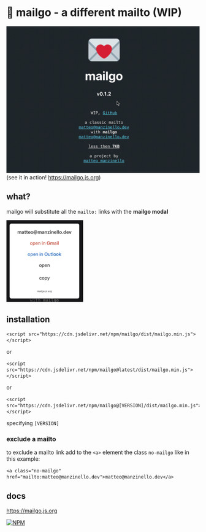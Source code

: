 # 💌 mailgo - a different mailto (WIP)

![mailgo screencast](/assets/video/mailgo-v.0.1.2-screencast.gif)
(see it in action! <https://mailgo.js.org>)

## what?

mailgo will substitute all the `mailto:` links with the **mailgo modal**

<img src="assets/img/screen-1.png" alt="mailgo modal" width="200"/>

## installation

```
<script src="https://cdn.jsdelivr.net/npm/mailgo/dist/mailgo.min.js"></script>
```

or

```
<script src="https://cdn.jsdelivr.net/npm/mailgo@latest/dist/mailgo.min.js"></script>
```

or

```
<script src="https://cdn.jsdelivr.net/npm/mailgo@[VERSION]/dist/mailgo.min.js"></script>
```

specifying `[VERSION]`

### exclude a mailto

to exclude a mailto link add to the `<a>` element the class `no-mailgo` like in this example:

```
<a class="no-mailgo" href="mailto:matteo@manzinello.dev">matteo@manzinello.dev</a>
```

## docs

<https://mailgo.js.org>

[![NPM](https://nodei.co/npm/mailgo.png)](https://nodei.co/npm/mailgo/)
